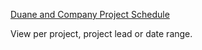 [Duane and Company Project Schedule](https://duanecompanyschedule.onrender.com)

View per project, project lead or date range.
